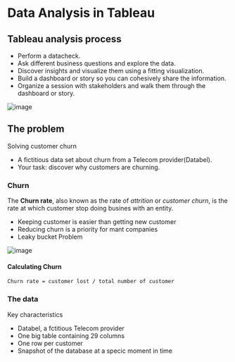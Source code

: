 # Data Analysis in Tableau

## Tableau analysis process
- Perform a datacheck.
- Ask different business questions and explore the data.
- Discover insights and visualize them using a fitting visualization.
- Build a dashboard or story so you can cohesively share the information.
- Organize a session with stakeholders and walk them through the dashboard or story.


![image](https://user-images.githubusercontent.com/92245436/148038908-765537c9-0650-4d45-9012-cf51b4197db3.png)



## The problem 
Solving customer churn
- A fictitious data set about churn from a Telecom provider(Databel).
- Your task: discover why customers are churning.

### Churn
The **Churn rate**, also known as the rate of *attrition* or *customer churn*, is the rate at which customer stop doing busines with an entity.
- Keeping customer is easier than getting new customer
- Reducing churn is a priority for mant companies
- Leaky bucket Problem 

![image](https://user-images.githubusercontent.com/92245436/148040082-34a9d3a1-9f70-4bc7-9006-ebeff249337c.png)

#### Calculating Churn 
`Churn rate = customer lost / total number of customer `

### The data 
Key characteristics 
- Databel, a fctitious Telecom provider 
- One big table containing 29 columns
- One row per customer 
- Snapshot of the database at a specic moment in time
